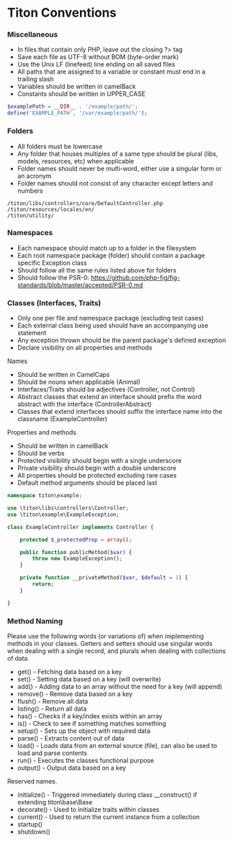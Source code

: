 # Titon Conventions #

### Miscellaneous ###

* In files that contain only PHP, leave out the closing ?> tag
* Save each file as UTF-8 without BOM (byte-order mark)
* Use the Unix LF (linefeed) line ending on all saved files
* All paths that are assigned to a variable or constant must end in a trailing slash
* Variables should be written in camelBack
* Constants should be written in UPPER_CASE

```php
$examplePath = __DIR__ . '/example/path/';
define('EXAMPLE_PATH', '/var/example/path/');
```

### Folders ###

* All folders must be lowercase
* Any folder that houses multiples of a same type should be plural (libs, models, resources, etc) when applicable
* Folder names should never be multi-word, either use a singular form or an acronym
* Folder names should not consist of any character except letters and numbers

```
/titon/libs/controllers/core/DefaultController.php
/titon/resources/locales/en/
/titon/utility/
```

### Namespaces ###

* Each namespace should match up to a folder in the filesystem
* Each root namespace package (folder) should contain a package specific Exception class
* Should follow all the same rules listed above for folders
* Should follow the PSR-0: https://github.com/php-fig/fig-standards/blob/master/accepted/PSR-0.md

### Classes (Interfaces, Traits) ###

* Only one per file and namespace package (excluding test cases)
* Each external class being used should have an accompanying use statement
* Any exception thrown should be the parent package's defined exception
* Declare visibility on all properties and methods

Names

* Should be written in CamelCaps
* Should be nouns when applicable (Animal)
* Interfaces/Traits should be adjectives (Controller, not Control)
* Abstract classes that extend an interface should prefix the word abstract with the interface (ControllerAbstract)
* Classes that extend interfaces should suffix the interface name into the classname (ExampleController)

Properties and methods

* Should be written in camelBack
* Should be verbs
* Protected visibility should begin with a single underscore
* Private visibility should begin with a double underscore
* All properties should be protected excluding rare cases
* Default method arguments should be placed last

```php
namespace titon\example;

use \titon\libs\controllers\Controller;
use \titon\example\ExampleException;

class ExampleController implements Controller {

	protected $_protectedProp = array();

	public function publicMethod($var) {
		throw new ExampleException();
	}

	private function __privateMethod($var, $default = 1) {
		return;
	}

}
```

### Method Naming ###

Please use the following words (or variations of) when implementing methods in your classes.
Getters and setters should use singular words when dealing with a single record, and plurals when dealing with collections of data.

* get() - Fetching data based on a key
* set() - Setting data based on a key (will overwrite)
* add() - Adding data to an array without the need for a key (will append)
* remove() - Remove data based on a key
* flush() - Remove all data
* listing() - Return all data
* has() - Checks if a key/index exists within an array
* is() - Check to see if something matches something
* setup() - Sets up the object with required data
* parse() - Extracts content out of data
* load() - Loads data from an external source (file), can also be used to load and parse contents
* run() - Executes the classes functional purpose
* output() - Output data based on a key

Reserved names.

* initialize() - Triggered immediately during class __construct() if extending titon\base\Base
* decorate() - Used to initialize traits within classes
* current() - Used to return the current instance from a collection
* startup()
* shutdown()